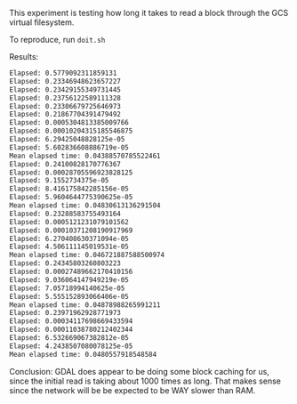 This experiment is testing how long it takes to read a block through the GCS
virtual filesystem.

To reproduce, run `doit.sh`

Results:
```txt
Elapsed: 0.5779092311859131
Elapsed: 0.23346948623657227
Elapsed: 0.23429155349731445
Elapsed: 0.23756122589111328
Elapsed: 0.23306679725646973
Elapsed: 0.21867704391479492
Elapsed: 0.0005304813385009766
Elapsed: 0.00010204315185546875
Elapsed: 6.29425048828125e-05
Elapsed: 5.602836608886719e-05
Mean elapsed time: 0.04388570785522461
Elapsed: 0.24100828170776367
Elapsed: 0.00028705596923828125
Elapsed: 9.1552734375e-05
Elapsed: 8.416175842285156e-05
Elapsed: 5.9604644775390625e-05
Mean elapsed time: 0.04830613136291504
Elapsed: 0.23288583755493164
Elapsed: 0.0005121231079101562
Elapsed: 0.00010371208190917969
Elapsed: 6.270408630371094e-05
Elapsed: 4.506111145019531e-05
Mean elapsed time: 0.046721887588500974
Elapsed: 0.24345803260803223
Elapsed: 0.00027489662170410156
Elapsed: 9.036064147949219e-05
Elapsed: 7.05718994140625e-05
Elapsed: 5.555152893066406e-05
Mean elapsed time: 0.04878988265991211
Elapsed: 0.23971962928771973
Elapsed: 0.00034117698669433594
Elapsed: 0.00011038780212402344
Elapsed: 6.532669067382812e-05
Elapsed: 4.2438507080078125e-05
Mean elapsed time: 0.0480557918548584
```

Conclusion: GDAL does appear to be doing some block caching for us, since the
initial read is taking about 1000 times as long. That makes sense since the
network will be be expected to be WAY slower than RAM.
